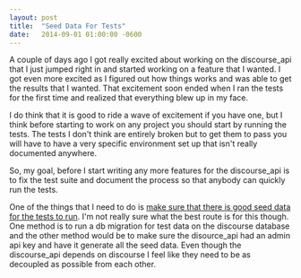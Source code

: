 ```yaml
---
layout: post
title:  "Seed Data For Tests"
date:   2014-09-01 01:00:00 -0600
---
```


A couple of days ago I got really excited about working on the discourse_api that I just jumped right in and started working on a feature that I wanted. I got even more excited as I figured out how things works and was able to get the results that I wanted. That excitement soon ended when I ran the tests for the first time and realized that everything blew up in my face.

I do think that it is good to ride a wave of excitement if you have one, but I think before starting to work on any project you should start by running the tests. The tests I don't think are entirely broken but to get them to pass you will have to have a very specific environment set up that isn't really documented anywhere.

So, my goal, before I start writing any more features for the discourse_api is to fix the test suite and document the process so that anybody can quickly run the tests.

One of the things that I need to do is [make sure that there is good seed data for the tests to run](https://meta.discourse.org/t/discourse-seed-data-for-discourse-api-tests/19507). I'm not really sure what the best route is for this though. One method is to run a db migration for test data on the discourse database and the other method would be to make sure the disource_api had an admin api key and have it generate all the seed data. Even though the discourse_api depends on discourse I feel like they need to be as decoupled as possible from each other.
